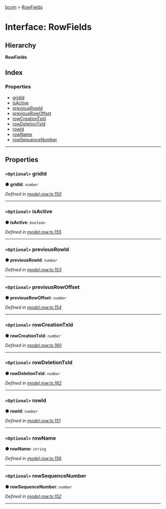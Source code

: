 [bcvm](../README.md) > [RowFields](../interfaces/rowfields.md)

# Interface: RowFields

## Hierarchy

**RowFields**

## Index

### Properties

* [gridId](rowfields.md#gridid)
* [isActive](rowfields.md#isactive)
* [previousRowId](rowfields.md#previousrowid)
* [previousRowOffset](rowfields.md#previousrowoffset)
* [rowCreationTxId](rowfields.md#rowcreationtxid)
* [rowDeletionTxId](rowfields.md#rowdeletiontxid)
* [rowId](rowfields.md#rowid)
* [rowName](rowfields.md#rowname)
* [rowSequenceNumber](rowfields.md#rowsequencenumber)

---

## Properties

<a id="gridid"></a>

### `<Optional>` gridId

**● gridId**: *`number`*

*Defined in [model.row.ts:150](https://github.com/boardwalktech/Boardwalk-Client-Virtual-Machine-JS/blob/bd51c2e/typescript/src/model.row.ts#L150)*

___
<a id="isactive"></a>

### `<Optional>` isActive

**● isActive**: *`boolean`*

*Defined in [model.row.ts:155](https://github.com/boardwalktech/Boardwalk-Client-Virtual-Machine-JS/blob/bd51c2e/typescript/src/model.row.ts#L155)*

___
<a id="previousrowid"></a>

### `<Optional>` previousRowId

**● previousRowId**: *`number`*

*Defined in [model.row.ts:153](https://github.com/boardwalktech/Boardwalk-Client-Virtual-Machine-JS/blob/bd51c2e/typescript/src/model.row.ts#L153)*

___
<a id="previousrowoffset"></a>

### `<Optional>` previousRowOffset

**● previousRowOffset**: *`number`*

*Defined in [model.row.ts:154](https://github.com/boardwalktech/Boardwalk-Client-Virtual-Machine-JS/blob/bd51c2e/typescript/src/model.row.ts#L154)*

___
<a id="rowcreationtxid"></a>

### `<Optional>` rowCreationTxId

**● rowCreationTxId**: *`number`*

*Defined in [model.row.ts:160](https://github.com/boardwalktech/Boardwalk-Client-Virtual-Machine-JS/blob/bd51c2e/typescript/src/model.row.ts#L160)*

___
<a id="rowdeletiontxid"></a>

### `<Optional>` rowDeletionTxId

**● rowDeletionTxId**: *`number`*

*Defined in [model.row.ts:162](https://github.com/boardwalktech/Boardwalk-Client-Virtual-Machine-JS/blob/bd51c2e/typescript/src/model.row.ts#L162)*

___
<a id="rowid"></a>

### `<Optional>` rowId

**● rowId**: *`number`*

*Defined in [model.row.ts:151](https://github.com/boardwalktech/Boardwalk-Client-Virtual-Machine-JS/blob/bd51c2e/typescript/src/model.row.ts#L151)*

___
<a id="rowname"></a>

### `<Optional>` rowName

**● rowName**: *`string`*

*Defined in [model.row.ts:156](https://github.com/boardwalktech/Boardwalk-Client-Virtual-Machine-JS/blob/bd51c2e/typescript/src/model.row.ts#L156)*

___
<a id="rowsequencenumber"></a>

### `<Optional>` rowSequenceNumber

**● rowSequenceNumber**: *`number`*

*Defined in [model.row.ts:152](https://github.com/boardwalktech/Boardwalk-Client-Virtual-Machine-JS/blob/bd51c2e/typescript/src/model.row.ts#L152)*

___

